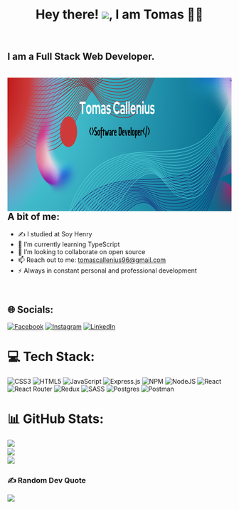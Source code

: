 <h1 align="center">Hey there! <img src="https://raw.githubusercontent.com/MartinHeinz/MartinHeinz/master/wave.gif" width="30px">, I am Tomas 👩‍💻</h1>
<br>

<h2>I am a Full Stack Web Developer.</h2>

<br>

<img align="right" src="./img/Tomas%20Callenius.png" width="1500" height="300" />


## A bit of me:

- ✍ I studied at Soy Henry
- 🌱 I’m currently learning TypeScript
- 👯 I’m looking to collaborate on open source
- 📫 Reach out to me: tomascallenius96@gmail.com
- ⚡ Always in constant personal and professional development

<br>


## 🌐 Socials:
[![Facebook](https://img.shields.io/badge/Facebook-%231877F2.svg?logo=Facebook&logoColor=white)](https://facebook.com/tomascallenius) [![Instagram](https://img.shields.io/badge/Instagram-%23E4405F.svg?logo=Instagram&logoColor=white)](https://instagram.com/tomascallenius) [![LinkedIn](https://img.shields.io/badge/LinkedIn-%230077B5.svg?logo=linkedin&logoColor=white)](https://linkedin.com/in/tomascallenius) 

# 💻 Tech Stack:
![CSS3](https://img.shields.io/badge/css3-%231572B6.svg?style=for-the-badge&logo=css3&logoColor=white) ![HTML5](https://img.shields.io/badge/html5-%23E34F26.svg?style=for-the-badge&logo=html5&logoColor=white) ![JavaScript](https://img.shields.io/badge/javascript-%23323330.svg?style=for-the-badge&logo=javascript&logoColor=%23F7DF1E) ![Express.js](https://img.shields.io/badge/express.js-%23404d59.svg?style=for-the-badge&logo=express&logoColor=%2361DAFB) ![NPM](https://img.shields.io/badge/NPM-%23000000.svg?style=for-the-badge&logo=npm&logoColor=white) ![NodeJS](https://img.shields.io/badge/node.js-6DA55F?style=for-the-badge&logo=node.js&logoColor=white) ![React](https://img.shields.io/badge/react-%2320232a.svg?style=for-the-badge&logo=react&logoColor=%2361DAFB) ![React Router](https://img.shields.io/badge/React_Router-CA4245?style=for-the-badge&logo=react-router&logoColor=white) ![Redux](https://img.shields.io/badge/redux-%23593d88.svg?style=for-the-badge&logo=redux&logoColor=white) ![SASS](https://img.shields.io/badge/SASS-hotpink.svg?style=for-the-badge&logo=SASS&logoColor=white) ![Postgres](https://img.shields.io/badge/postgres-%23316192.svg?style=for-the-badge&logo=postgresql&logoColor=white) ![Postman](https://img.shields.io/badge/Postman-FF6C37?style=for-the-badge&logo=postman&logoColor=white)
# 📊 GitHub Stats:
![](https://github-readme-stats.vercel.app/api?username=tomascallenius&theme=synthwave&hide_border=true&include_all_commits=false&count_private=false)<br/>
![](https://github-readme-streak-stats.herokuapp.com/?user=tomascallenius&theme=synthwave&hide_border=true)<br/>
![](https://github-readme-stats.vercel.app/api/top-langs/?username=tomascallenius&theme=synthwave&hide_border=true&include_all_commits=false&count_private=false&layout=compact)

### ✍️ Random Dev Quote
![](https://quotes-github-readme.vercel.app/api?type=horizontal&theme=light)

<!-- Proudly created with GPRM ( https://gprm.itsvg.in ) -->
